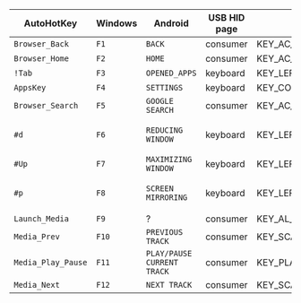 | AutoHotKey         | Windows | Android                     | USB HID page | USB HID code                          | Comment            |
| ------------------ | ------- | --------------------------- | ------------ | ------------------------------------- | ------------------ |
| `Browser_Back`     | `F1`    | `BACK`                      | consumer     | KEY_AC_BACK                           |                    |
| `Browser_Home`     | `F2`    | `HOME`                      | consumer     | KEY_AC_HOME                           |                    |
| `!Tab`             | `F3`    | `OPENED_APPS`               | keyboard     | KEY_LEFTALT + KEY_TAB                 |                    |
| `AppsKey`          | `F4`    | `SETTINGS`                  | keyboard     | KEY_COMPOSE                           |                    |
| `Browser_Search`   | `F5`    | `GOOGLE SEARCH`             | consumer     | KEY_AC_SEARCH                         |                    |
| `#d`               | `F6`    | `REDUCING WINDOW`           | keyboard     | KEY_LEFTMETA + KEY_D                  | layout dependent ? |
| `#Up`              | `F7`    | `MAXIMIZING WINDOW`         | keyboard     | KEY_LEFTMETA + KEY_UP                 |                    |
| `#p`               | `F8`    | `SCREEN MIRRORING`          | keyboard     | KEY_LEFTMETA + KEY_P                  | layout dependent ? |
| `Launch_Media`     | `F9`    | ?                           | consumer     | KEY_AL_CONSUMER_CONTROL_CONFIGURATION |                    |
| `Media_Prev`       | `F10`   | `PREVIOUS TRACK`            | consumer     | KEY_SCAN_PREVIOUS_TRACK               |                    |
| `Media_Play_Pause` | `F11`   | `PLAY/PAUSE CURRENT TRACK`  | consumer     | KEY_PLAY_PAUSE                        |                    |
| `Media_Next`       | `F12`   | `NEXT TRACK`                | consumer     | KEY_SCAN_NEXT_TRACK                   |                    |